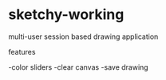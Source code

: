 # sketchy-working
multi-user session based drawing application

features

-color sliders
-clear canvas
-save drawing
